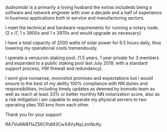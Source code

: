 dudezmobi is a primarily a loving husband the extras includeds being a software and network engineer with 
over a decade and a half of experience in business applications both in service and manufacturing sectors.

I meet the technical and hardware requirements for running a notary node. (2 x i7, 1 x 3900x and 
1 x 3970x and would upgrade as necessary)

I have a total capacity of 2500 watts of solar power for 6.5 hours daily, thus lowering
my operational costs tremendously.

I operate a veruscoin staking pool. (1.5 years, 1 year private for 3 members and 
expanded to a public staking pool last July 2019, with a standard support process, 
HW firewall and redundancy).

I wont give nonsense, moonshot promises and expectations but i would ensure to the best of my ability
100% compliance with NN duties and responsibilities, including timely updates as deemed by komodo team as 
well as reach at least 33% or better monthly NN notarization score, also as a risk mitigation
i am capable to separate my physical servers to two operating sites 100 kms from each other.  

Thank you for your support

RA7VoAW811sZS6CPaM3CwS4VyNyLzmNcKy
